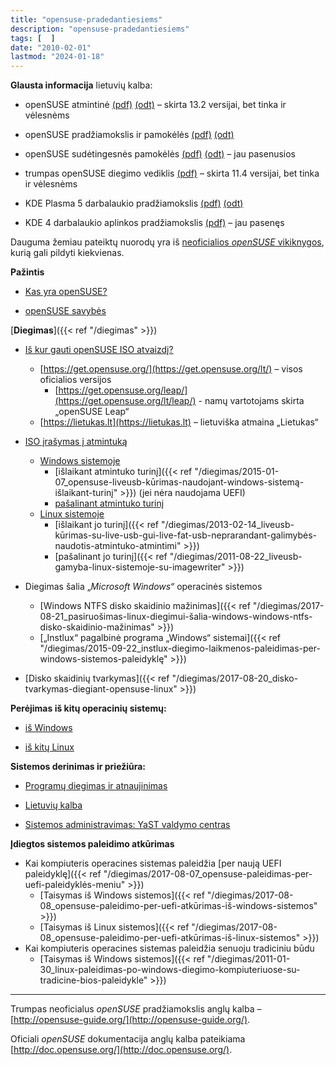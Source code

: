 ```yaml
---
title: "opensuse-pradedantiesiems"
description: "opensuse-pradedantiesiems"
tags: [  ]
date: "2010-02-01"
lastmod: "2024-01-18"
---
```

**Glausta informacija** lietuvių kalba:

*   openSUSE atmintinė [(pdf)](/Dokumentai/openSUSE_lankstinukas_132.pdf) [(odt)](/Dokumentai/openSUSE_lankstinukas_132.odt) – skirta 13.2 versijai, bet tinka ir vėlesnėms

*   openSUSE pradžiamokslis ir pamokėlės [(pdf)](/Dokumentai/openSUSE%20pradedantiems.pdf) [(odt)](/Dokumentai/openSUSE%20pradedantiems.odt)

*   openSUSE sudėtingesnės pamokėlės [(pdf)](/Dokumentai/openSUSE%20patyrusiems.pdf) [(odt)](/Dokumentai/openSUSE%20patyrusiems.odt) – jau pasenusios

*   trumpas openSUSE diegimo vediklis [(pdf)](/Dokumentai/Trumpas%20openSUSE%2011.4%20diegimo%20vediklis.pdf) – skirta 11.4 versijai, bet tinka ir vėlesnėms

*   KDE Plasma 5 darbalaukio pradžiamokslis [(pdf)](/Dokumentai/KDE%20Plasma%205%20darbalaukis.pdf) [(odt)](/Dokumentai/KDE%20Plasma%205%20darbalaukis.odt)

*   KDE 4 darbalaukio aplinkos pradžiamokslis [(pdf)](/Dokumentai/KDE4%20prad%c5%beiamokslis.pdf) – jau pasenęs

Dauguma žemiau pateiktų nuorodų yra iš [neoficialios _openSUSE_ vikiknygos](http://lt.wikibooks.org/wiki/Linux_%C5%BEaliems:_openSUSE), kurią gali pildyti kiekvienas.

**Pažintis**

*   [Kas yra openSUSE?](http://lt.wikibooks.org/wiki/Linux_%C5%BEaliems:_openSUSE/Kas_yra_openSUSE)

*   [openSUSE savybės](http://lt.wikibooks.org/wiki/Linux_%C5%BEaliems:_openSUSE/openSUSE_pagrindai)

[**Diegimas**]({{< ref "/diegimas" >}})

*   [Iš kur gauti openSUSE ISO atvaizdį?](http://lt.wikibooks.org/wiki/Linux_%C5%BEaliems:_openSUSE/I%C5%A1_kur_gauti_openSUSE%3F)  
    *   [https://get.opensuse.org/](https://get.opensuse.org/lt/) – visos oficialios versijos
        *   [https://get.opensuse.org/leap/](https://get.opensuse.org/lt/leap/) - namų vartotojams skirta „openSUSE Leap“
    *   [https://lietukas.lt](https://lietukas.lt) – lietuviška atmaina „Lietukas“
*   [ISO įrašymas į atmintuką](https://lt.wikibooks.org/wiki/Linux_%C5%BEaliems:_openSUSE/ISO_atvaizd%C5%BEio_%C4%AFra%C5%A1ymas#Ra.C5.A1ymas_.C4.AF_USB_laikmen.C4.85)  
    *   [Windows sistemoje](https://lt.wikibooks.org/wiki/Linux_%C5%BEaliems:_openSUSE/ISO_atvaizd%C5%BEio_%C4%AFra%C5%A1ymas#Windows_operacin.C4.97je_sistemoje)
        *   [išlaikant atmintuko turinį]({{< ref "/diegimas/2015-01-07_opensuse-liveusb-kūrimas-naudojant-windows-sistemą-išlaikant-turinį" >}}) (jei nėra naudojama UEFI)
        *   [pašalinant atmintuko turinį](https://lt.wikibooks.org/wiki/Linux_%C5%BEaliems:_openSUSE/ISO_atvaizd%C5%BEio_%C4%AFra%C5%A1ymas#I.C5.A1trinant_vis.C4.85_sen.C4.85_USB_laikmenos_turin.C4.AF)
    *   [Linux sistemoje](https://lt.wikibooks.org/wiki/Linux_%C5%BEaliems:_openSUSE/ISO_atvaizd%C5%BEio_%C4%AFra%C5%A1ymas#Linux_operacin.C4.97je_sistemoje)
        *   [išlaikant jo turinį]({{< ref "/diegimas/2013-02-14_liveusb-kūrimas-su-live-usb-gui-live-fat-usb-neprarandant-galimybės-naudotis-atmintuko-atmintimi" >}})
        *   [pašalinant jo turinį]({{< ref "/diegimas/2011-08-22_liveusb-gamyba-linux-sistemoje-su-imagewriter" >}})

*   Diegimas šalia „_Microsoft Windows“_ operacinės sistemos
    *   [Windows NTFS disko skaidinio mažinimas]({{< ref "/diegimas/2017-08-21_pasiruošimas-linux-diegimui-šalia-windows-windows-ntfs-disko-skaidinio-mažinimas" >}})
    *   [„Instlux“ pagalbinė programa „Windows“ sistemai]({{< ref "/diegimas/2015-09-22_instlux-diegimo-laikmenos-paleidimas-per-windows-sistemos-paleidyklę" >}})

*   [Disko skaidinių tvarkymas]({{< ref "/diegimas/2017-08-20_disko-tvarkymas-diegiant-opensuse-linux" >}})

**Perėjimas iš kitų operacinių sistemų:**

*   [iš Windows](http://lt.wikibooks.org/wiki/Linux_%C5%BEaliems:_openSUSE/Per%C4%97jimas_i%C5%A1_Windows)

*   [iš kitų Linux](http://lt.wikibooks.org/wiki/Linux_%C5%BEaliems:_openSUSE/Per%C4%97jimas_i%C5%A1_kit%C5%B3_Linux_distribucij%C5%B3)

**Sistemos derinimas ir priežiūra:**

*   [Programų diegimas ir atnaujinimas](http://lt.wikibooks.org/wiki/Linux_%C5%BEaliems:_openSUSE/Program%C5%B3_diegimas_ir_atnaujinimas)

*   [Lietuvių kalba](http://lt.wikibooks.org/wiki/Linux_%C5%BEaliems:_openSUSE/Sistemos_administravimas/Lietuvi%C5%B3_kalba)

*   [Sistemos administravimas: YaST valdymo centras](http://lt.wikibooks.org/wiki/Linux_%C5%BEaliems:_openSUSE/Sistemos_administravimas#YaST)

**Įdiegtos sistemos paleidimo atkūrimas**

*   Kai kompiuteris operacines sistemas paleidžia [per naują UEFI paleidyklę]({{< ref "/diegimas/2017-08-07_opensuse-paleidimas-per-uefi-paleidyklės-meniu" >}})
    *   [Taisymas iš Windows sistemos]({{< ref "/diegimas/2017-08-08_opensuse-paleidimo-per-uefi-atkūrimas-iš-windows-sistemos" >}})
    *   [Taisymas iš Linux sistemos]({{< ref "/diegimas/2017-08-08_opensuse-paleidimo-per-uefi-atkūrimas-iš-linux-sistemos" >}})
*   Kai kompiuteris operacines sistemas paleidžia senuoju tradiciniu būdu  
    *   [Taisymas iš Windows sistemos]({{< ref "/diegimas/2011-01-30_linux-paleidimas-po-windows-diegimo-kompiuteriuose-su-tradicine-bios-paleidykle" >}})

* * *

Trumpas neoficialus _openSUSE_ pradžiamokslis anglų kalba – [http://opensuse-guide.org/](http://opensuse-guide.org/).

Oficiali _openSUSE_ dokumentacija anglų kalba pateikiama [http://doc.opensuse.org/](http://doc.opensuse.org/).
